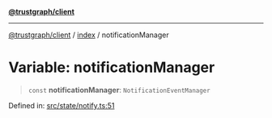 [**@trustgraph/client**](../../README.md)

***

[@trustgraph/client](../../README.md) / [index](../README.md) / notificationManager

# Variable: notificationManager

> `const` **notificationManager**: `NotificationEventManager`

Defined in: [src/state/notify.ts:51](https://github.com/trustgraph-ai/trustgraph-ts-client/blob/9a2bad46722f27bb783391eed1d9289614cc905a/src/state/notify.ts#L51)
